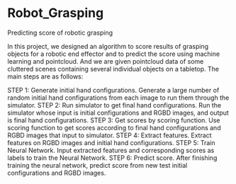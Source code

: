 # Robot_Grasping

Predicting score of robotic grasping

In this project, we designed an algorithm to score results of grasping objects for a robotic end effector and to predict the score using machine learning and pointcloud. And we are given pointcloud data of some cluttered scenes containing several individual objects on a tabletop. The main steps are as follows:

STEP 1: Generate initial hand configurations. Generate a large number of random initial hand configurations from each image to run them through the simulator. 
STEP 2: Run simulator to get final hand configurations. Run the simulator whose input is initial configurations and RGBD images, and output is final hand configurations.
STEP 3: Get scores by scoring function. Use scoring function to get scores according to final hand configurations and RGBD images that input to simulator. 
STEP 4: Extract features. Extract features on RGBD images and initial hand configurations.
STEP 5: Train Neural Network. Input extracted features and corresponding scores as labels to train the Neural Network. 
STEP 6: Predict score. After finishing training the neural network, predict score from new test initial configurations and RGBD images.

